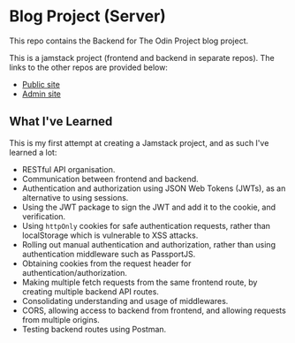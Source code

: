 # Blog Project (Server)

This repo contains the Backend for The Odin Project blog project.

This is a jamstack project (frontend and backend in separate repos). The links to the other repos are provided below:
- [Public site](https://github.com/jasonHYLam/TOP-Blog-Api-Client)
- [Admin site](https://github.com/jasonHYLam/TOP-Blog-API-Admin)

## What I've Learned

This is my first attempt at creating a Jamstack project, and as such I've learned a lot:

- RESTful API organisation.
- Communication between frontend and backend.
- Authentication and authorization using JSON Web Tokens (JWTs), as an alternative to using sessions.
- Using the JWT package to sign the JWT and add it to the cookie, and verification. 
- Using `httpOnly` cookies for safe authentication requests, rather than localStorage which is vulnerable to XSS attacks.
- Rolling out manual authentication and authorization, rather than using authentication middleware such as PassportJS.
- Obtaining cookies from the request header for authentication/authorization.
- Making multiple fetch requests from the same frontend route, by creating multiple backend API routes.
- Consolidating understanding and usage of middlewares.
- CORS, allowing access to backend from frontend, and allowing requests from multiple origins.
- Testing backend routes using Postman.
